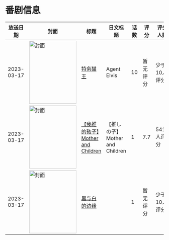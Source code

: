 # 番剧信息

|放送日期|封面|标题|日文标题|话数|评分|评分人数|
|---|---|---|---|---|---|---|
|2023-03-17|<img src="//lain.bgm.tv/pic/cover/c/13/55/423720_Fzf15.jpg" alt="封面" style="width:150px;height:200px;object-fit:cover;">|[特务猫王](https://bangumi.tv/subject/423720)|Agent Elvis|10|暂无评分|少于10人评分|
|2023-03-17|<img src="//lain.bgm.tv/pic/cover/c/69/1e/424227_OhkuW.jpg" alt="封面" style="width:150px;height:200px;object-fit:cover;">|[【我推的孩子】Mother and Children](https://bangumi.tv/subject/424227)|【推しの子】Mother and Children|1|7.7|5419人评分|
|2023-03-17|<img src="//lain.bgm.tv/pic/cover/c/00/55/424874_xs9Mz.jpg" alt="封面" style="width:150px;height:200px;object-fit:cover;">|[黑与白的边缘](https://bangumi.tv/subject/424874)||1|暂无评分|少于10人评分|
